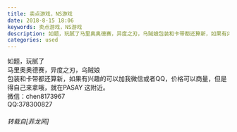 ```yaml
---
title: 卖点游戏，NS游戏
date: 2018-8-15 18:06
keywords: 卖点游戏，NS游戏
description: 如题，玩腻了马里奥奥德赛，异度之刃，乌贼娘包装和卡带都还算新，如果有兴趣的可以加我微信或者QQ，价格可以商量，但是得自己来拿哦，就在PASAY 这附近。微信：chen8173967QQ:378300827
categories: used
---
```

<td class="t_f" id="postmessage_1644920">

如题，玩腻了<br/>
马里奥奥德赛，异度之刃，乌贼娘<br/>
包装和卡带都还算新，如果有兴趣的可以加我微信或者QQ，价格可以商量，但是得自己来拿哦，就在PASAY 这附近。<br/>
微信：chen8173967<br/>
QQ:378300827</td>
###### 转载自[菲龙网]